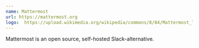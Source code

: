 ```yaml
---
name: Mattermost
url: https://mattermost.org
logo:  https://upload.wikimedia.org/wikipedia/commons/8/84/Mattermost_logo_horizontal.svg
---
```

Mattermost is an open source, self-hosted Slack-alternative.